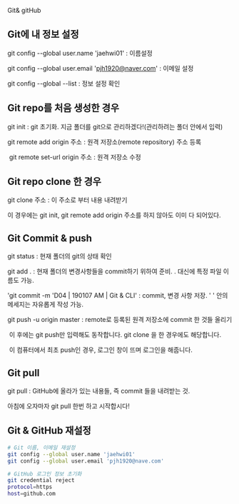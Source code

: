 Git& gitHub

## Git에 내 정보 설정



git config --global user.name 'jaehwi01' : 이름설정

git config --global user.email 'pjh1920@naver.com' : 이메일 설정



git config --global --list : 정보 설정 확인



## Git repo를 처음 생성한 경우



git init : git 초기화. 지금 폴더를 git으로 관리하겠다!(관리하려는 폴더 안에서 입력)

git remote add origin 주소 : 원격 저장소(remote repository) 주소 등록

​	git remote set-url origin 주소 : 원격 저장소 수정



## Git repo clone 한 경우

git clone 주소 : 이 주소로 부터 내용 내려받기

이 경우에는 git init, git remote add origin 주소를 하지 않아도 이미 다 되어있다.



## Git Commit & push

git status : 현재 폴더의 git의 상태 확인

git add . : 현재 폴더의 변경사항들을 commit하기 위하여 준비.   . 대신에 특정 파일 이름도 가능.

'git commit -m 'D04 | 190107 AM | Git & CLI' : commit, 변경 사항 저장. ' ' 안의 메세지는 자유롭게 작성 가능.

git push -u origin master : remote로 등록된 원격 저장소에 commit 한 것들 올리기

​	이 후에는 git push만 입력해도 동작합니다. git clone 을 한 경우에도 해당합니다. 

​	이 컴퓨터에서 최초 push인 경우, 로그인 창이 뜨며 로그인을 해줍니다. 



## Git pull

git pull : GitHub에 올라가 있는 내용들, 즉 commit 들을 내려받는 것.

아침에 오자마자 git pull 한번 하고 시작합시다!



## Git & GitHub 재설정

```bash
# Git 이름, 이메일 재설정
git config --global user.name 'jaehwi01'
git config --global user.email 'pjh1920@nave.com'

# GitHub 로그인 정보 초기화
git credential reject
protocol=https
host=github.com
```







